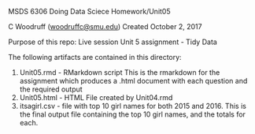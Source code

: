 MSDS 6306 Doing Data Sciece
Homework/Unit05

C Woodruff (woodruffc@smu.edu)
Created October 2, 2017

Purpose of this repo: 
Live session Unit 5 assignment - Tidy Data

The following artifacts are contained in this directory:
1. Unit05.rmd - RMarkdown script
   This is the rmarkdown for the assignment which produces a .html document
   with each question and the required output
2. Unit05.html - HTML File created by Unit04.rmd
3. itsagirl.csv - file with top 10 girl names for both 2015 and 2016.
   This is the final output file containing the top 10 girl names,
   and the totals for each.






